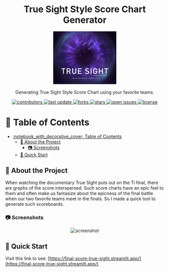 <div align="center">

  <h1>True Sight Style Score Chart Generator</h1>
  <img src="./assets/logo.jpg" alt="logo" width="200" height="auto" />
  
  <p>
    Generating True Sight Style Score Chart using your favorite teams.
  </p>
  
  
<!-- Badges -->
<p>
  <a href="https://github.com/Louis3797/dota2_final_pic_trueSightStyle/graphs/contributors">
    <img src="https://img.shields.io/github/contributors/Louis3797/dota2_final_pic_trueSightStyle" alt="contributors" />
  </a>
  <a href="">
    <img src="https://img.shields.io/github/last-commit/Louis3797/dota2_final_pic_trueSightStyle" alt="last update" />
  </a>
  <a href="https://github.com/Louis3797/dota2_final_pic_trueSightStyle/network/members">
    <img src="https://img.shields.io/github/forks/Louis3797/dota2_final_pic_trueSightStyle" alt="forks" />
  </a>
  <a href="https://github.com/Louis3797/dota2_final_pic_trueSightStyle/stargazers">
    <img src="https://img.shields.io/github/stars/Louis3797/dota2_final_pic_trueSightStyle" alt="stars" />
  </a>
  <a href="https://github.com/Louis3797/dota2_final_pic_trueSightStyle/issues/">
    <img src="https://img.shields.io/github/issues/Louis3797/dota2_final_pic_trueSightStyle" alt="open issues" />
  </a>
  <a href="https://github.com/Louis3797/dota2_final_pic_trueSightStyle/blob/master/LICENSE">
    <img src="https://img.shields.io/github/license/Louis3797/dota2_final_pic_trueSightStyle.svg" alt="license" />
  </a>
</p>

</div>

<!-- Table of Contents -->
# :notebook_with_decorative_cover: Table of Contents

- [:notebook\_with\_decorative\_cover: Table of Contents](#notebook_with_decorative_cover-table-of-contents)
  - [:star2: About the Project](#star2-about-the-project)
    - [:camera: Screenshots](#camera-screenshots)
  - [:rocket: Quick Start](#rocket-quick-start)

<!-- About the Project -->
## :star2: About the Project

When watching the documentary True Sight puts out on the Ti final, there are graphs of the score interspersed. Such score charts have an epic feel to them and often make us fantasize about the epicness of the final battle when our two favorite teams meet in the finals. So I made a quick tool to generate such scoreboards.

<!-- Screenshots -->
### :camera: Screenshots

<div align="center"> 
  <img src="./assets/screenshots.png" alt="screenshot"/>
</div>


<!--How to quickly use it-->
## :rocket: Quick Start

Visit this link to see: [https://final-score-true-sight.streamlit.app/](https://final-score-true-sight.streamlit.app/)